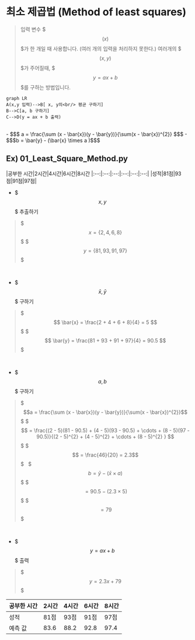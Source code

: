 # 최소 제곱법 (Method of least squares)

>입력 변수 $$$(x)$$$가 한 개일 때 사용합니다. (여러 개의 입력을 처리하지 못한다.)
>여러개의 $$$(x, y)$$$가 주어질때, $$$y = ax + b$$$를 구하는 방법입니다.

```mermaid
graph LR
A(x,y 입력)-->B[ x, y의<br/> 평균 구하기]
B-->C[a, b 구하기]
C-->D(y = ax + b 출력)
```


<br/>
- $$$ a = \frac{\sum (x - \bar{x})(y - \bar{y})}{\sum(x - \bar{x})^{2}} $$$
- $$$b = \bar{y} - (\bar{x} \times a )$$$


## Ex) 01_Least_Square_Method.py

|공부한 시간|2시간|4시간|6시간|8시간
|:--:|:--:|:--:|:--:|:--:|:--:|
|성적|81점|93점|91점|97점|

- $$$x, y$$$ 추출하기

>$$$ x = \{ 2, 4, 6, 8 \}$$$
>$$$ y = \{ 81, 93, 91, 97 \}$$$

&nbsp;
- $$$\bar{x}, \bar{y}$$$ 구하기

>$$$ \bar{x} = \frac{2 + 4 + 6 + 8}{4} = 5 $$$
>$$$ \bar{y} = \frac{81 + 93 + 91 + 97}{4} = 90.5 $$$

&nbsp;
- $$$a, b$$$ 구하기

>$$$a = \frac{\sum (x - \bar{x})(y - \bar{y})}{\sum(x - \bar{x})^{2}}$$$
>$$$ = \frac{(2 - 5)(81 - 90.5) + (4 - 5)(93 - 90.5) + \cdots + (8 - 5)(97 - 90.5)}{(2 - 5)^{2} + (4 - 5)^{2} + \cdots + (8 - 5)^{2}  } $$$
>$$$ = \frac{46}{20} = 2.3$$$
>&nbsp;
>$$$ b = \bar{y} - (\bar{x} \times a ) $$$
>$$$ = 90.5 - (2.3 \times 5 ) $$$
>$$$ = 79 $$$


&nbsp;
- $$$y = ax + b$$$ 출력

>$$$y = 2.3x + 79 $$$


|공부한 시간|2시간|4시간|6시간|8시간
|:--|:--|:--|:--|:--
|성적|81점|93점|91점|97점|
|예측 값|83.6|88.2|92.8|97.4